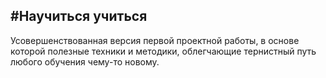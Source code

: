 #**Научиться учиться**
-------

Усовершенствованная версия первой проектной работы, в основе которой полезные техники и методики, облегчающие тернистный путь любого обучения чему-то новому.

